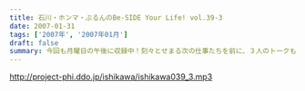 ```yaml
---
title: 石川・ホンマ・ぶるんのBe-SIDE Your Life! vol.39-3
date: 2007-01-31
tags: ['2007年', '2007年01月']
draft: false
summary: 今回も月曜日の午後に収録中！刻々とせまる次の仕事たちを前に、３人のトークも冴え渡るのか！？そうそう、本編ラストでもお知らせしておりますが、雑誌「anan」で石川サンが取材をされておりますので、そちらのチェックもしてみてね！何しろ、取材のお願いは「担当の編集さんがリスナーだった。」という、奇跡の出会いからですからね！さてさてその内容は、と。NAMAE
---
```


http://project-phi.ddo.jp/ishikawa/ishikawa039_3.mp3
